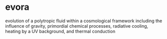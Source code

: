 evora
=====

evolution of a polytropic fluid within a cosmological framework including the influence of gravity, primordial chemical processes, radiative cooling, heating by a UV background, and thermal conduction